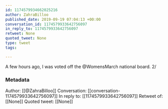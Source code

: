 ```yaml
---
id: 1174579934662025216
author: ZahraBilloo
published_date: 2019-09-19 07:04:13 +00:00
conversation_id: 1174579933642756097
in_reply_to: 1174579933642756097
retweet: None
quoted_tweet: None
type: tweet
tags:

---
```


A few hours ago, I was voted off the @WomensMarch national board. 2/

### Metadata

Author: [[@ZahraBilloo]]
Conversation: [[conversation-1174579933642756097]]
In reply to: [[1174579933642756097]]
Retweet of: [[None]]
Quoted tweet: [[None]]
